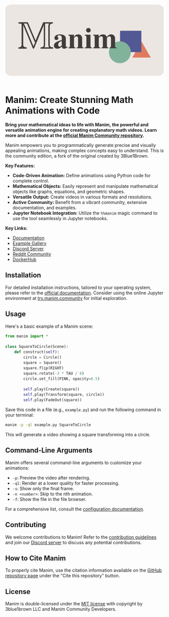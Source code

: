 <p align="center">
    <a href="https://www.manim.community/"><img src="https://raw.githubusercontent.com/ManimCommunity/manim/main/logo/cropped.png"></a>
    <br />
    <br />
</p>

# Manim: Create Stunning Math Animations with Code

**Bring your mathematical ideas to life with Manim, the powerful and versatile animation engine for creating explanatory math videos.  Learn more and contribute at the [official Manim Community repository](https://github.com/ManimCommunity/manim).**

Manim empowers you to programmatically generate precise and visually appealing animations, making complex concepts easy to understand.  This is the community edition, a fork of the original created by 3Blue1Brown.

**Key Features:**

*   **Code-Driven Animation:**  Define animations using Python code for complete control.
*   **Mathematical Objects:** Easily represent and manipulate mathematical objects like graphs, equations, and geometric shapes.
*   **Versatile Output:** Create videos in various formats and resolutions.
*   **Active Community:** Benefit from a vibrant community, extensive documentation, and examples.
*   **Jupyter Notebook Integration:** Utilize the `%%manim` magic command to use the tool seamlessly in Jupyter notebooks.

**Key Links:**
* [Documentation](https://docs.manim.community/)
* [Example Gallery](https://docs.manim.community/en/stable/examples.html)
* [Discord Server](https://www.manim.community/discord/)
* [Reddit Community](https://www.reddit.com/r/manim/)
* [DockerHub](https://hub.docker.com/r/manimcommunity/manim)

## Installation

For detailed installation instructions, tailored to your operating system, please refer to the [official documentation](https://docs.manim.community/en/stable/installation.html). Consider using the online Jupyter environment at [try.manim.community](https://try.manim.community/) for initial exploration.

## Usage

Here's a basic example of a Manim scene:

```python
from manim import *

class SquareToCircle(Scene):
    def construct(self):
        circle = Circle()
        square = Square()
        square.flip(RIGHT)
        square.rotate(-3 * TAU / 8)
        circle.set_fill(PINK, opacity=0.5)

        self.play(Create(square))
        self.play(Transform(square, circle))
        self.play(FadeOut(square))
```

Save this code in a file (e.g., `example.py`) and run the following command in your terminal:

```bash
manim -p -ql example.py SquareToCircle
```

This will generate a video showing a square transforming into a circle.

## Command-Line Arguments

Manim offers several command-line arguments to customize your animations:

*   `-p`: Preview the video after rendering.
*   `-ql`: Render at a lower quality for faster processing.
*   `-s`: Show only the final frame.
*   `-n <number>`: Skip to the nth animation.
*   `-f`: Show the file in the file browser.

For a comprehensive list, consult the [configuration documentation](https://docs.manim.community/en/stable/guides/configuration.html).

## Contributing

We welcome contributions to Manim!  Refer to the [contribution guidelines](https://docs.manim.community/en/stable/contributing.html) and join our [Discord server](https://www.manim.community/discord/) to discuss any potential contributions.

## How to Cite Manim

To properly cite Manim, use the citation information available on the [GitHub repository page](https://github.com/ManimCommunity/manim) under the "Cite this repository" button.

## License

Manim is double-licensed under the [MIT license](https://github.com/ManimCommunity/manim/blob/main/LICENSE) with copyright by 3blue1brown LLC and Manim Community Developers.